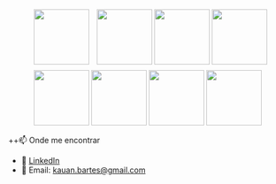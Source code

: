 <div align="center">

  <img src="https://cdn.jsdelivr.net/gh/devicons/devicon/icons/java/java-original.svg" width="100" style="margin: 10px;"/>
  <img src="https://cdn.jsdelivr.net/gh/devicons/devicon/icons/spring/spring-original.svg" width="100"/>
  <img src="https://cdn.jsdelivr.net/gh/devicons/devicon/icons/kubernetes/kubernetes-plain.svg" width="100"/>
  <img src="https://cdn.jsdelivr.net/gh/devicons/devicon/icons/git/git-original.svg" width="100"/>

  <br/>

  <img src="https://cdn.jsdelivr.net/gh/devicons/devicon/icons/docker/docker-original.svg" width="100"/>
  <img src="https://cdn.jsdelivr.net/gh/devicons/devicon/icons/mysql/mysql-original.svg" width="100"/>
  <img src="https://cdn.jsdelivr.net/gh/devicons/devicon/icons/postgresql/postgresql-original.svg" width="100"/>
  <img src="https://cdn.jsdelivr.net/gh/devicons/devicon/icons/amazonwebservices/amazonwebservices-original-wordmark.svg" width="100"/>

  </div>


++📫 Onde me encontrar
- 💼 [LinkedIn](www.linkedin.com/in/kauan-barts)  
- 📧 Email: kauan.bartes@gmail.com
